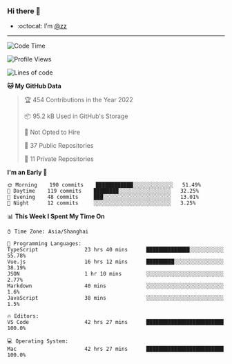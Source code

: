 ### Hi there 👋

- :octocat: I’m [@zz](https://github.com/holazz)

---

<!--START_SECTION:waka-->
![Code Time](http://img.shields.io/badge/Code%20Time-0%20secs-blue)

![Profile Views](http://img.shields.io/badge/Profile%20Views-3-blue)

![Lines of code](https://img.shields.io/badge/From%20Hello%20World%20I%27ve%20Written-731%20Thousand%20lines%20of%20code-blue)

**🐱 My GitHub Data** 

> 🏆 454 Contributions in the Year 2022
 > 
> 📦 95.2 kB Used in GitHub's Storage 
 > 
> 🚫 Not Opted to Hire
 > 
> 📜 37 Public Repositories 
 > 
> 🔑 11 Private Repositories  
 > 
**I'm an Early 🐤** 

```text
🌞 Morning    190 commits    ████████████░░░░░░░░░░░░░   51.49% 
🌆 Daytime    119 commits    ████████░░░░░░░░░░░░░░░░░   32.25% 
🌃 Evening    48 commits     ███░░░░░░░░░░░░░░░░░░░░░░   13.01% 
🌙 Night      12 commits     ░░░░░░░░░░░░░░░░░░░░░░░░░   3.25%

```


📊 **This Week I Spent My Time On** 

```text
⌚︎ Time Zone: Asia/Shanghai

💬 Programming Languages: 
TypeScript               23 hrs 40 mins      ██████████████░░░░░░░░░░░   55.78% 
Vue.js                   16 hrs 12 mins      █████████░░░░░░░░░░░░░░░░   38.19% 
JSON                     1 hr 10 mins        ░░░░░░░░░░░░░░░░░░░░░░░░░   2.77% 
Markdown                 40 mins             ░░░░░░░░░░░░░░░░░░░░░░░░░   1.6% 
JavaScript               38 mins             ░░░░░░░░░░░░░░░░░░░░░░░░░   1.5%

🔥 Editors: 
VS Code                  42 hrs 27 mins      █████████████████████████   100.0%

💻 Operating System: 
Mac                      42 hrs 27 mins      █████████████████████████   100.0%

```


<!--END_SECTION:waka-->
